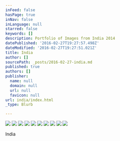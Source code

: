 ```yaml
---
inFeed: false
hasPage: true
inNav: false
inLanguage: null
starred: false
keywords: []
description: Portfolio of Images from India 2014
datePublished: '2016-02-27T19:27:57.498Z'
dateModified: '2016-02-27T19:27:51.021Z'
title: India
author: []
sourcePath: _posts/2016-02-27-india.md
published: true
authors: []
publisher:
  name: null
  domain: null
  url: null
  favicon: null
url: india/index.html
_type: Blurb

---
```

![](https://s3-us-west-2.amazonaws.com/the-grid-img/p/04dab3222d8ff80fbf0275d746997643da64505b.jpg)
![](https://s3-us-west-2.amazonaws.com/the-grid-img/p/6cf9c8463abfbe47fd85931acdb5ccba2a146227.jpg)
![](https://s3-us-west-2.amazonaws.com/the-grid-img/p/11012b7782303dac2ab36c8c001fef4c83223dd1.jpg)
![](https://s3-us-west-2.amazonaws.com/the-grid-img/p/daf90eb2381c0dc9fd197c87e1b66d82564415eb.jpg)
![](https://s3-us-west-2.amazonaws.com/the-grid-img/p/12cf7d67a818e95adc2930aea6096b920a0bd48b.jpg)
![](https://s3-us-west-2.amazonaws.com/the-grid-img/p/3cb99862c64cdb1a39db1de89729e9cd345651f1.jpg)
![](https://s3-us-west-2.amazonaws.com/the-grid-img/p/502000f7d94e8aa9ccf6c852ba5e101546f43cda.jpg)
![](https://s3-us-west-2.amazonaws.com/the-grid-img/p/be1aad7bb863c87c6f48f917414dc6bc1685bb21.jpg)
![](https://s3-us-west-2.amazonaws.com/the-grid-img/p/71f7704e89ab0e6ba9c2e791a872d706763f81d0.jpg)
![](https://the-grid-user-content.s3-us-west-2.amazonaws.com/674381ff-0317-461f-814c-66839d08bdc7.jpg)

India
